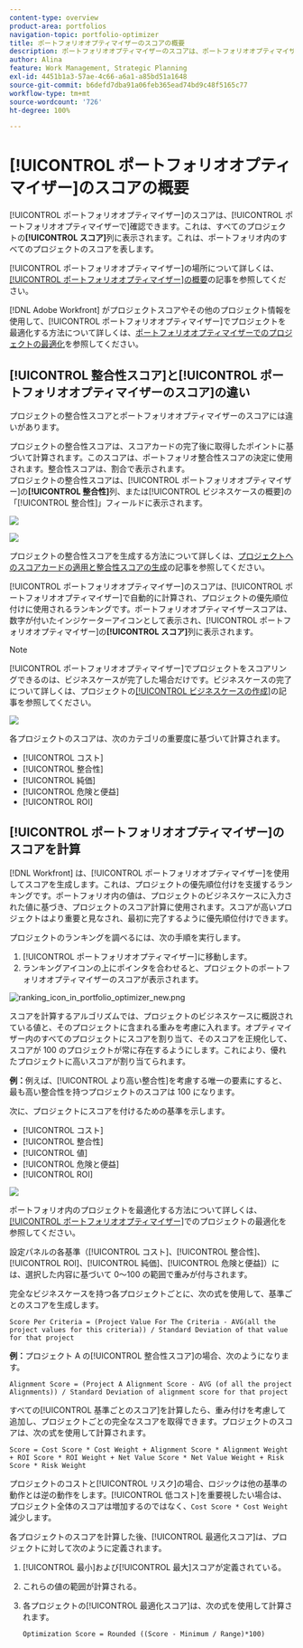 ```yaml
---
content-type: overview
product-area: portfolios
navigation-topic: portfolio-optimizer
title: ポートフォリオオプティマイザーのスコアの概要
description: ポートフォリオオプティマイザーのスコアは、ポートフォリオオプティマイザーで確認できます。これは、すべてのプロジェクトの[!UICONTROL スコア]列に表示されます。これは、ポートフォリオ内のすべてのプロジェクトのスコアを表します。
author: Alina
feature: Work Management, Strategic Planning
exl-id: 4451b1a3-57ae-4c66-a6a1-a85bd51a1648
source-git-commit: b6defd7dba91a06feb365ead74bd9c48f5165c77
workflow-type: tm+mt
source-wordcount: '726'
ht-degree: 100%

---
```


# [!UICONTROL ポートフォリオオプティマイザー]のスコアの概要

[!UICONTROL ポートフォリオオプティマイザー]のスコアは、[!UICONTROL ポートフォリオオプティマイザーで]確認できます。これは、すべてのプロジェクトの&#x200B;**[!UICONTROL スコア]**&#x200B;列に表示されます。これは、ポートフォリオ内のすべてのプロジェクトのスコアを表します。

[!UICONTROL ポートフォリオオプティマイザー]の場所について詳しくは、[[!UICONTROL ポートフォリオオプティマイザー]の概要](../../../manage-work/portfolios/portfolio-optimizer/portfolio-optimizer-overview.md)の記事を参照してください。

[!DNL Adobe Workfront] がプロジェクトスコアやその他のプロジェクト情報を使用して、[!UICONTROL ポートフォリオオプティマイザー]でプロジェクトを最適化する方法について詳しくは、[ポートフォリオオプティマイザーでのプロジェクトの最適化](../../../manage-work/portfolios/portfolio-optimizer/optimize-projects-in-portfolio-optimizer.md)を参照してください。

## [!UICONTROL 整合性スコア]と[!UICONTROL ポートフォリオオプティマイザーのスコア]の違い

プロジェクトの整合性スコアとポートフォリオオプティマイザーのスコアには違いがあります。

プロジェクトの整合性スコアは、スコアカードの完了後に取得したポイントに基づいて計算されます。このスコアは、ポートフォリオ整合性スコアの決定に使用されます。整合性スコアは、割合で表示されます。\
プロジェクトの整合性スコアは、[!UICONTROL ポートフォリオオプティマイザー]の&#x200B;**[!UICONTROL 整合性]**&#x200B;列、または[!UICONTROL ビジネスケースの概要]の「[!UICONTROL 整合性]」フィールドに表示されます。

![](assets/business-case-summary-aligned-field-highlighted.png)

![](assets/project-alignment-score-portfolio-optimizer-highlighted-350x174.png)

プロジェクトの整合性スコアを生成する方法について詳しくは、[プロジェクトへのスコアカードの適用と整合性スコアの生成](../../../manage-work/projects/define-a-business-case/apply-scorecard-to-project-to-generate-alignment-score.md)の記事を参照してください。

[!UICONTROL ポートフォリオオプティマイザー]のスコアは、[!UICONTROL ポートフォリオオプティマイザー]で自動的に計算され、プロジェクトの優先順位付けに使用されるランキングです。ポートフォリオオプティマイザースコアは、数字が付いたインジケーターアイコンとして表示され、[!UICONTROL ポートフォリオオプティマイザー]の&#x200B;**[!UICONTROL スコア]**&#x200B;列に表示されます。

>[!NOTE]
>
>[!UICONTROL ポートフォリオオプティマイザー]でプロジェクトをスコアリングできるのは、ビジネスケースが完了した場合だけです。ビジネスケースの完了について詳しくは、プロジェクトの[[!UICONTROL ビジネスケースの作成]](../../../manage-work/projects/define-a-business-case/create-business-case.md)の記事を参照してください。

![](assets/portfolio-optimizer-project-score-highlighted-350x132.png)

各プロジェクトのスコアは、次のカテゴリの重要度に基づいて計算されます。

* [!UICONTROL コスト]
* [!UICONTROL 整合性]
* [!UICONTROL 純価]
* [!UICONTROL 危険と便益]
* [!UICONTROL ROI]

## [!UICONTROL ポートフォリオオプティマイザー]のスコアを計算

<!--
<p data-mc-conditions="QuicksilverOrClassic.Draft mode">(NOTE: This was edited based on this issue, per Anna: https://hub.workfront.com/issue/603d0c58000095ea0bc00ce5e2110693/overview)</p>
-->

[!DNL Workfront] は、[!UICONTROL ポートフォリオオプティマイザー]を使用してスコアを生成します。これは、プロジェクトの優先順位付けを支援するランキングです。ポートフォリオ内の値は、プロジェクトのビジネスケースに入力された値に基づき、プロジェクトのスコア計算に使用されます。スコアが高いプロジェクトはより重要と見なされ、最初に完了するように優先順位付けできます。

プロジェクトのランキングを調べるには、次の手順を実行します。

1. [!UICONTROL ポートフォリオオプティマイザー]に移動します。
1. ランキングアイコンの上にポインタを合わせると、プロジェクトのポートフォリオオプティマイザーのスコアが表示されます。

![ranking_icon_in_portfolio_optimizer_new.png](assets/ranking-icon-in-portfolio-optimizer-new-350x160.png)

スコアを計算するアルゴリズムでは、プロジェクトのビジネスケースに概説されている値と、そのプロジェクトに含まれる重みを考慮に入れます。オプティマイザー内のすべてのプロジェクトにスコアを割り当て、そのスコアを正規化して、スコアが 100 のプロジェクトが常に存在するようにします。これにより、優れたプロジェクトに高いスコアが割り当てられます。

**例：**&#x200B;例えば、[!UICONTROL より高い整合性]を考慮する唯一の要素にすると、最も高い整合性を持つプロジェクトのスコアは 100 になります。

次に、プロジェクトにスコアを付けるための基準を示します。

* [!UICONTROL コスト]
* [!UICONTROL 整合性]
* [!UICONTROL 値]
* [!UICONTROL 危険と便益]
* [!UICONTROL ROI]

![](assets/optimizer-sliding-value-options-350x77.png)

ポートフォリオ内のプロジェクトを最適化する方法について詳しくは、[[!UICONTROL ポートフォリオオプティマイザー]](../../../manage-work/portfolios/portfolio-optimizer/optimize-projects-in-portfolio-optimizer.md)でのプロジェクトの最適化を参照してください。

設定パネルの各基準（[!UICONTROL コスト]、[!UICONTROL 整合性]、[!UICONTROL ROI]、[!UICONTROL 純価]、[!UICONTROL 危険と便益]）には、選択した内容に基づいて 0～100 の範囲で重みが付与されます。

完全なビジネスケースを持つ各プロジェクトごとに、次の式を使用して、基準ごとのスコアを生成します。

```
Score Per Criteria = (Project Value For The Criteria - AVG(all the project values for this criteria)) / Standard Deviation of that value for that project
```

**例：**&#x200B;プロジェクト A の[!UICONTROL 整合性スコア]の場合、次のようになります。

```
Alignment Score = (Project A Alignment Score - AVG (of all the project Alignments)) / Standard Deviation of alignment score for that project
```

すべての[!UICONTROL 基準ごとのスコア]を計算したら、重み付けを考慮して追加し、プロジェクトごとの完全なスコアを取得できます。プロジェクトのスコアは、次の式を使用して計算されます。

```
Score = Cost Score * Cost Weight + Alignment Score * Alignment Weight + ROI Score * ROI Weight + Net Value Score * Net Value Weight + Risk Score * Risk Weight
```

プロジェクトのコストと[!UICONTROL リスク]の場合、ロジックは他の基準の動作とは逆の動作をします。[!UICONTROL 低コスト]を重要視したい場合は、プロジェクト全体のスコアは増加するのではなく、`Cost Score * Cost Weight` 減少します。

各プロジェクトのスコアを計算した後、[!UICONTROL 最適化スコア]は、プロジェクトに対して次のように定義されます。

1. [!UICONTROL 最小]および[!UICONTROL 最大]スコアが定義されている。
1. これらの値の範囲が計算される。
1. 各プロジェクトの[!UICONTROL 最適化スコア]は、次の式を使用して計算されます。

   ```
   Optimization Score = Rounded ((Score - Minimum / Range)*100)
   ```
